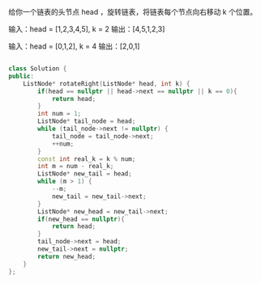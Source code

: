 给你一个链表的头节点 head ，旋转链表，将链表每个节点向右移动 k 个位置。

输入：head = [1,2,3,4,5], k = 2
输出：[4,5,1,2,3]

输入：head = [0,1,2], k = 4
输出：[2,0,1]

``` cpp

class Solution {
public:
    ListNode* rotateRight(ListNode* head, int k) {
        if(head == nullptr || head->next == nullptr || k == 0){
            return head;
        }
        int num = 1;
        ListNode* tail_node = head;
        while (tail_node->next != nullptr) {
            tail_node = tail_node->next;
            ++num;
        }
        const int real_k = k % num;
        int m = num - real_k;
        ListNode* new_tail = head;
        while (m > 1) {
            --m;
            new_tail = new_tail->next;
        }
        ListNode* new_head = new_tail->next;
        if(new_head == nullptr){
            return head;
        }
        tail_node->next = head;
        new_tail->next = nullptr;
        return new_head;
    }
};
```
